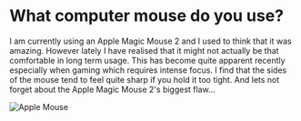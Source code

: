 # What computer mouse do you use?

I am currently using an Apple Magic Mouse 2 and I used to think that it was amazing. However lately I have realised that it might not actually be that comfortable in long term usage. This has become quite apparent recently especially when gaming which requires intense focus. I find that the sides of the mouse tend to feel quite sharp if you hold it too tight. And lets not forget about the Apple Magic Mouse 2's biggest flaw...

![Apple Mouse](https://res.cloudinary.com/d74fh3kw/image/upload/v1595756090/apple_mouse_wghq7p.jpg "Apple Mouse")